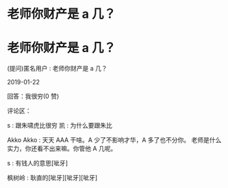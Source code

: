# 老师你财产是 a 几？

# 老师你财产是 a 几？

(提问)匿名用户 : 老师你财产是 a 几？

2019-01-22

回答：我很穷(0 赞)

评论区：

s : 跟朱啸虎比很穷 凯 : 为什么要跟朱比

Akko Akko : 天天 AAA 干啥。A 少了不影响才华，A 多了也不分你。 老师是什么实力，你还看不出来嘛。你管他 A 几呢。

s : 有钱人的意思[呲牙]

枫树岭 : 耿直的[呲牙][呲牙][呲牙]
